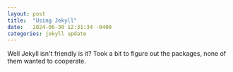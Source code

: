 ```yaml
---
layout: post
title:  "Using Jekyll"
date:   2024-06-30 12:31:34 -0400
categories: jekyll update
---
```

Well Jekyll isn't friendly is it? Took a bit to figure out the packages, none of them wanted to cooperate.